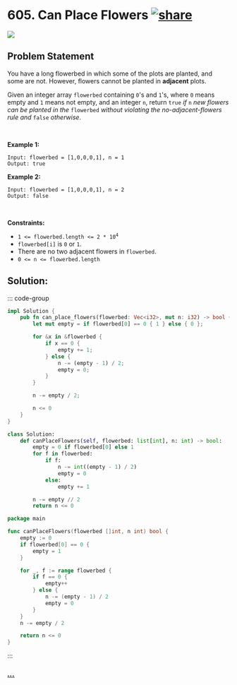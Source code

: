 # 605. Can Place Flowers [![share]](https://leetcode.com/problems/can-place-flowers/)

![][easy]

## Problem Statement

<p>You have a long flowerbed in which some of the plots are planted, and some are not. However, flowers cannot be planted in <strong>adjacent</strong> plots.</p>
<p>Given an integer array <code>flowerbed</code> containing <code>0</code>'s and <code>1</code>'s, where <code>0</code> means empty and <code>1</code> means not empty, and an integer <code>n</code>, return <code>true</code> <em>if</em> <code>n</code> <em>new flowers can be planted in the</em> <code>flowerbed</code> <em>without violating the no-adjacent-flowers rule and</em> <code>false</code> <em>otherwise</em>.</p>
<p> </p>
<p><strong class="example">Example 1:</strong></p>

```
Input: flowerbed = [1,0,0,0,1], n = 1
Output: true
```

<p><strong class="example">Example 2:</strong></p>

```
Input: flowerbed = [1,0,0,0,1], n = 2
Output: false
```

<p> </p>
<p><strong>Constraints:</strong></p>
<ul>
<li><code>1 &lt;= flowerbed.length &lt;= 2 * 10<sup>4</sup></code></li>
<li><code>flowerbed[i]</code> is <code>0</code> or <code>1</code>.</li>
<li>There are no two adjacent flowers in <code>flowerbed</code>.</li>
<li><code>0 &lt;= n &lt;= flowerbed.length</code></li>
</ul>

## Solution:

::: code-group

```rs [Rust]
impl Solution {
    pub fn can_place_flowers(flowerbed: Vec<i32>, mut n: i32) -> bool {
        let mut empty = if flowerbed[0] == 0 { 1 } else { 0 };

        for &x in &flowerbed {
            if x == 0 {
                empty += 1;
            } else {
                n -= (empty - 1) / 2;
                empty = 0;
            }
        }

        n -= empty / 2;

        n <= 0
    }
}

```

```py [Python]
class Solution:
    def canPlaceFlowers(self, flowerbed: list[int], n: int) -> bool:
        empty = 0 if flowerbed[0] else 1
        for f in flowerbed:
            if f:
                n -= int((empty - 1) / 2)
                empty = 0
            else:
                empty += 1

        n -= empty // 2
        return n <= 0

```

```go [Go]
package main

func canPlaceFlowers(flowerbed []int, n int) bool {
	empty := 0
	if flowerbed[0] == 0 {
		empty = 1
	}

	for _, f := range flowerbed {
		if f == 0 {
			empty++
		} else {
			n -= (empty - 1) / 2
			empty = 0
		}
	}
	n -= empty / 2

	return n <= 0
}

```

:::

### [_..._](#)

```

```

<!----------------------------------{ link }--------------------------------->

[share]: https://graph.org/file/3ea5234dda646b71c574a.png
[easy]: https://img.shields.io/badge/Difficulty-Easy-bright.svg
[medium]: https://img.shields.io/badge/Difficulty-Medium-yellow.svg
[hard]: https://img.shields.io/badge/Difficulty-Hard-red.svg

